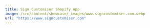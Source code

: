 ```yaml
---
title: Sign Customiser Shopify App
image: /src/content/showcase/_images/www.signcustomiser.com.webp
url: "https://www.signcustomiser.com"
---
```

